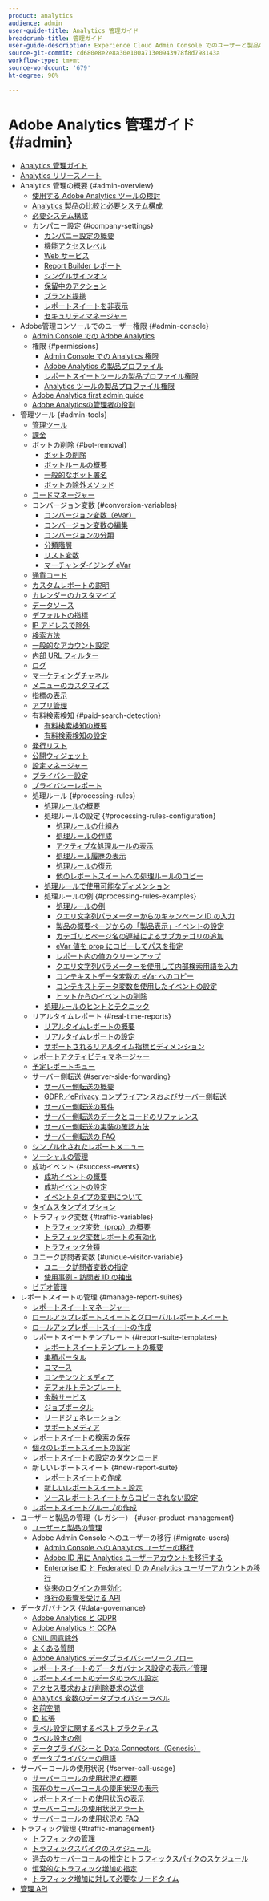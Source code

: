 ```yaml
---
product: analytics
audience: admin
user-guide-title: Analytics 管理ガイド
breadcrumb-title: 管理ガイド
user-guide-description: Experience Cloud Admin Console でのユーザーと製品の管理、レポートスイートの設定など、Analytics の管理タスクについて説明します。
source-git-commit: cd680e8e2e8a30e100a713e0943978f8d798143a
workflow-type: tm+mt
source-wordcount: '679'
ht-degree: 96%

---
```



# Adobe Analytics 管理ガイド {#admin}

+ [Analytics 管理ガイド](home.md)
+ [Analytics リリースノート](https://experienceleague.adobe.com/docs/analytics/release-notes/latest.html?lang=ja)
+ Analytics 管理の概要 {#admin-overview}
   + [使用する Adobe Analytics ツールの検討](get-started/which-analytics-tool.md)
   + [Analytics 製品の比較と必要システム構成](get-started/analytics-product-comparison.md)
   + [必要システム構成](get-started/sys-reqs.md)
   + カンパニー設定 {#company-settings}
      + [カンパニー設定の概要](get-started/company/c-company-settings.md)
      + [機能アクセスレベル](get-started/company/feature-access-levels.md)
      + [Web サービス](get-started/company/web-services-admin.md)
      + [Report Builder レポート](get-started/company/report-builder-reports-admin.md)
      + [シングルサインオン](get-started/company/single-signon-admin.md)
      + [保留中のアクション](get-started/company/pending-actions-admin.md)
      + [ブランド提携](get-started/company/co-branding-admin.md)
      + [レポートスイートを非表示](get-started/company/c-hide-report-suites.md)
      + [セキュリティマネージャー](get-started/company/security-manager.md)
+ Adobe管理コンソールでのユーザー権限 {#admin-console}
   + [Admin Console での Adobe Analytics](admin-console/home.md)
   + 権限 {#permissions}
      + [Admin Console での Analytics 権限](admin-console/permissions/summary-tables.md)
      + [Adobe Analytics の製品プロファイル](admin-console/permissions/product-profile.md)
      + [レポートスイートツールの製品プロファイル権限](admin-console/permissions/report-suite-tools.md)
      + [Analytics ツールの製品プロファイル権限](admin-console/permissions/analytics-tools.md)
   + [Adobe Analytics first admin guide](admin-console/first-admin-guide.md)
   + [Adobe Analyticsの管理者の役割](admin-console/admin-roles-in-analytics.md)
+ 管理ツール {#admin-tools}
   + [管理ツール](admin/c-admin-tools.md)
   + [課金](admin/billing-admin.md)
   + ボットの削除 {#bot-removal}
      + [ボットの削除](admin/bot-removal/bot-removal.md)
      + [ボットルールの概要](admin/bot-removal/bot-rules.md)
      + [一般的なボット署名](admin/bot-removal/bot-signatures.md)
      + [ボットの除外メソッド](admin/bot-removal/bot-exclusion-methods.md)
   + [コードマネージャー](admin/code-manager-admin.md)
   + コンバージョン変数 {#conversion-variables}
      + [コンバージョン変数（eVar）](admin/conversion-var-admin/conversion-var-admin.md)
      + [コンバージョン変数の編集](admin/conversion-var-admin/t-conversion-variables-admin.md)
      + [コンバージョンの分類](admin/conversion-var-admin/conversion-classifications.md)
      + [分類階層](admin/conversion-var-admin/classification-hierarchies.md)
      + [リスト変数](admin/conversion-var-admin/list-var-admin.md)
      + [マーチャンダイジング eVar](admin/conversion-var-admin/merchandising-evars.md)
   + [通貨コード](admin/currency.md)
   + [カスタムレポートの説明](admin/custom-desc-admin.md)
   + [カレンダーのカスタマイズ](admin/custom-calendar.md)
   + [データソース](admin/data-sources.md)
   + [デフォルトの指標](admin/default-metrics.md)
   + [IP アドレスで除外](admin/exclude-ip.md)
   + [検索方法](admin/finding-methods.md)
   + [一般的なアカウント設定](admin/general-acct-settings-admin.md)
   + [内部 URL フィルター](admin/internal-url-filter-admin.md)
   + [ログ](admin/logs.md)
   + [マーケティングチャネル](admin/marketing-channels-admin.md)
   + [メニューのカスタマイズ](admin/customize-menus.md)
   + [指標の表示](admin/metric-visibility.md)
   + [アプリ管理](admin/mobile-management.md)
   + 有料検索検知 {#paid-search-detection}
      + [有料検索検知の概要](admin/paid-search-detection/paid-search-detection.md)
      + [有料検索検知の設定](admin/paid-search-detection/t-paid-search-detection.md)
   + [発行リスト](admin/publishing-list.md)
   + [公開ウィジェット](admin/publishing-widgets-admin.md)
   + [設定マネージャー](admin/preferences-manager.md)
   + [プライバシー設定](admin/privacy-settings.md)
   + [プライバシーレポート](admin/privacy-reporting.md)
   + 処理ルール {#processing-rules}
      + [処理ルールの概要](admin/c-processing-rules/processing-rules.md)
      + 処理ルールの設定 {#processing-rules-configuration}
         + [処理ルールの仕組み](admin/c-processing-rules/c-processing-rules-configuration/processing-rules-about.md)
         + [処理ルールの作成](admin/c-processing-rules/c-processing-rules-configuration/t-processing-rules.md)
         + [アクティブな処理ルールの表示](admin/c-processing-rules/c-processing-rules-configuration/t-processing-rules-view.md)
         + [処理ルール履歴の表示](admin/c-processing-rules/c-processing-rules-configuration/t-processing-rule-view-history.md)
         + [処理ルールの復元](admin/c-processing-rules/c-processing-rules-configuration/t-processing-rules-restore.md)
         + [他のレポートスイートへの処理ルールのコピー](admin/c-processing-rules/c-processing-rules-configuration/t-processing-rules-copy-to-rs.md)
      + [処理ルールで使用可能なディメンション](admin/c-processing-rules/processing-rule-dimensions.md)
      + 処理ルールの例 {#processing-rules-examples}
         + [処理ルールの例](admin/c-processing-rules/processing-rules-examples/processing-rules-examples.md)
         + [クエリ文字列パラメーターからのキャンペーン ID の入力](admin/c-processing-rules/processing-rules-examples/processing-rules-populate-campaign-id.md)
         + [製品の概要ページからの「製品表示」イベントの設定](admin/c-processing-rules/processing-rules-examples/setting-the-product-view-event.md)
         + [カテゴリとページ名の連結によるサブカテゴリの追加](admin/c-processing-rules/processing-rules-examples/subcategory-concatenating.md)
         + [eVar 値を prop にコピーしてパスを指定](admin/c-processing-rules/processing-rules-examples/processing-rules-determining-path.md)
         + [レポート内の値のクリーンアップ](admin/c-processing-rules/processing-rules-examples/clean-up-values-in-a-report.md)
         + [クエリ文字列パラメーターを使用して内部検索用語を入力](admin/c-processing-rules/processing-rules-examples/processing-rules-populating-internal-search.md)
         + [コンテキストデータ変数の eVar へのコピー](admin/c-processing-rules/processing-rules-examples/processing-rules-copy-context-data.md)
         + [コンテキストデータ変数を使用したイベントの設定](admin/c-processing-rules/processing-rules-examples/processing-rules-copy-context-data-event.md)
         + [ヒットからのイベントの削除](admin/c-processing-rules/processing-rules-examples/processing-rules-remove-event.md)
      + [処理ルールのヒントとテクニック](admin/c-processing-rules/processing-rules-tips.md)
   + リアルタイムレポート {#real-time-reports}
      + [リアルタイムレポートの概要](admin/realtime/realtime.md)
      + [リアルタイムレポートの設定](admin/realtime/t-realtime-admin.md)
      + [サポートされるリアルタイム指標とディメンション](admin/realtime/realtime-metrics.md)
   + [レポートアクティビティマネージャー](admin/reporting-activity.md)
   + [予定レポートキュー](admin/scheduled-reports-admin.md)
   + サーバー側転送 {#server-side-forwarding}
      + [サーバー側転送の概要](admin/c-server-side-forwarding/ssf.md)
      + [GDPR／ePrivacy コンプライアンスおよびサーバー側転送](admin/c-server-side-forwarding/ssf-gdpr.md)
      + [サーバー側転送の要件](admin/c-server-side-forwarding/ssf-requirements.md)
      + [サーバー側転送のデータとコードのリファレンス](admin/c-server-side-forwarding/ssf-reference.md)
      + [サーバー側転送の実装の確認方法](admin/c-server-side-forwarding/ssf-verify.md)
      + [サーバー側転送の FAQ](admin/c-server-side-forwarding/ssf-faq.md)
   + [シンプル化されたレポートメニュー](admin/t-simplified-menu.md)
   + [ソーシャルの管理](admin/social-management.md)
   + 成功イベント {#success-events}
      + [成功イベントの概要](admin/c-success-events/success-event.md)
      + [成功イベントの設定](admin/c-success-events/t-success-events.md)
      + [イベントタイプの変更について](admin/c-success-events/event-type.md)
   + [タイムスタンプオプション](admin/timestamp-optional.md)
   + トラフィック変数 {#traffic-variables}
      + [トラフィック変数（prop）の概要](admin/c-traffic-variables/traffic-var.md)
      + [トラフィック変数レポートの有効化](admin/c-traffic-variables/t-traffic-variable.md)
      + [トラフィック分類](admin/c-traffic-variables/traffic-classifications.md)
   + ユニーク訪問者変数 {#unique-visitor-variable}
      + [ユニーク訪問者変数の指定](admin/unique-visitor-variable-admin/t-unique-visitor-variable.md)
      + [使用事例 - 訪問者 ID の抽出](admin/unique-visitor-variable-admin/extract-visitorids-usecase.md)
   + [ビデオ管理](admin/video-management.md)
+ レポートスイートの管理 {#manage-report-suites}
   + [レポートスイートマネージャー](c-manage-report-suites/report-suites-admin.md)
   + [ロールアップレポートスイートとグローバルレポートスイート](c-manage-report-suites/rollup-report-suite.md)
   + [ロールアップレポートスイートの作成](c-manage-report-suites/t-rollups.md)
   + レポートスイートテンプレート {#report-suite-templates}
      + [レポートスイートテンプレートの概要](c-manage-report-suites/c-report-suite-templates/report-suite-templates.md)
      + [集積ポータル](c-manage-report-suites/c-report-suite-templates/aggregator-portal.md)
      + [コマース](c-manage-report-suites/c-report-suite-templates/commerce-admin.md)
      + [コンテンツとメディア](c-manage-report-suites/c-report-suite-templates/content-media.md)
      + [デフォルトテンプレート](c-manage-report-suites/c-report-suite-templates/default-rs-template.md)
      + [金融サービス](c-manage-report-suites/c-report-suite-templates/financial-services.md)
      + [ジョブポータル](c-manage-report-suites/c-report-suite-templates/job-portal.md)
      + [リードジェネレーション](c-manage-report-suites/c-report-suite-templates/lead-generation.md)
      + [サポートメディア](c-manage-report-suites/c-report-suite-templates/support-media.md)
   + [レポートスイートの検索の保存](c-manage-report-suites/t-report-suite-saved-search.md)
   + [個々のレポートスイートの設定](c-manage-report-suites/individual-rs-settings.md)
   + [レポートスイートの設定のダウンロード](c-manage-report-suites/t-download-rs-settings.md)
   + 新しいレポートスイート {#new-report-suite}
      + [レポートスイートの作成](c-manage-report-suites/c-new-report-suite/t-create-a-report-suite.md)
      + [新しいレポートスイート - 設定](c-manage-report-suites/c-new-report-suite/new-report-suite.md)
      + [ソースレポートスイートからコピーされない設定](c-manage-report-suites/c-new-report-suite/settings-not-copied-from-rs.md)
   + [レポートスイートグループの作成](c-manage-report-suites/t-create-rs-group.md)
+ ユーザーと製品の管理（レガシー） {#user-product-management}
   + [ユーザーと製品の管理](user-management2/user-management.md)
   + Adobe Admin Console へのユーザーの移行 {#migrate-users}
      + [Admin Console への Analytics ユーザーの移行](user-management2/user-migration/c-migration-tool.md)
      + [Adobe ID 用に Analytics ユーザーアカウントを移行する ](user-management2/user-migration/t-migrate-users.md)
      + [Enterprise ID と Federated ID の Analytics ユーザーアカウントの移行 ](user-management2/user-migration/migrate-enterprise.md)
      + [従来のログインの無効化](user-management2/user-migration/t-disable-legacy-login.md)
      + [移行の影響を受ける API](user-management2/user-migration/developer.md)
+ データガバナンス {#data-governance}
   + [Adobe Analytics と GDPR](c-data-governance/an-gdpr-overview.md)
   + [Adobe Analytics と CCPA](c-data-governance/an-ccpa-overview.md)
   + [CNIL 同意除外](c-data-governance/cnil-consent-exemption.md)
   + [よくある質問](c-data-governance/gdpr-faq.md)
   + [Adobe Analytics データプライバシーワークフロー](c-data-governance/an-gdpr-workflow.md)
   + [レポートスイートのデータガバナンス設定の表示／管理](c-data-governance/gdpr-view-settings.md)
   + [レポートスイートのデータのラベル設定](c-data-governance/gdpr-setup-reportsuite.md)
   + [アクセス要求および削除要求の送信](c-data-governance/gdpr-submit-access-delete.md)
   + [Analytics 変数のデータプライバシーラベル](c-data-governance/gdpr-labels.md)
   + [名前空間](c-data-governance/gdpr-namespaces.md)
   + [ID 拡張](c-data-governance/gdpr-id-expansion.md)
   + [ラベル設定に関するベストプラクティス](c-data-governance/gdpr-analytics-ids.md)
   + [ラベル設定の例](c-data-governance/gdpr-labeling-example.md)
   + [データプライバシーと Data Connectors（Genesis）](c-data-governance/data-connectors-gdpr.md)
   + [データプライバシーの用語](c-data-governance/gdpr-terminology.md)
+ サーバーコールの使用状況 {#server-call-usage}
   + [サーバーコールの使用状況の概要](c-server-call-usage/overage-overview.md)
   + [現在のサーバーコールの使用状況の表示](c-server-call-usage/server-call-usage-dashboard.md)
   + [レポートスイートの使用状況の表示](c-server-call-usage/report-suite-usage.md)
   + [サーバーコールの使用状況アラート](c-server-call-usage/scu-alerts.md)
   + [サーバーコールの使用状況の FAQ](c-server-call-usage/overage-faq.md)
+ トラフィック管理 {#traffic-management}
   + [トラフィックの管理](c-traffic-management/traffic-management.md)
   + [トラフィックスパイクのスケジュール](c-traffic-management/t-traffic-schedule-spike.md)
   + [過去のサーバーコールの推定とトラフィックスパイクのスケジュール](c-traffic-management/traffic-spike-estimate-past-server-calls.md)
   + [恒常的なトラフィック増加の指定](c-traffic-management/t-traffic-permanent.md)
   + [トラフィック増加に対して必要なリードタイム](c-traffic-management/traffic-lead-time.md)
+ [管理 API](c-admin-api/c-admin-api.md)
